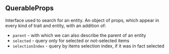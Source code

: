 ## QuerableProps

Interface used to search for an entity. An object of props, which appear in every kind of trait and entity, with an addition of:

- `parent` - with which we can also describe the parent of an entity
- `selected` - query only for selected or not-selected items
- `selectionIndex` - query by items selection index, if it was in fact selected
